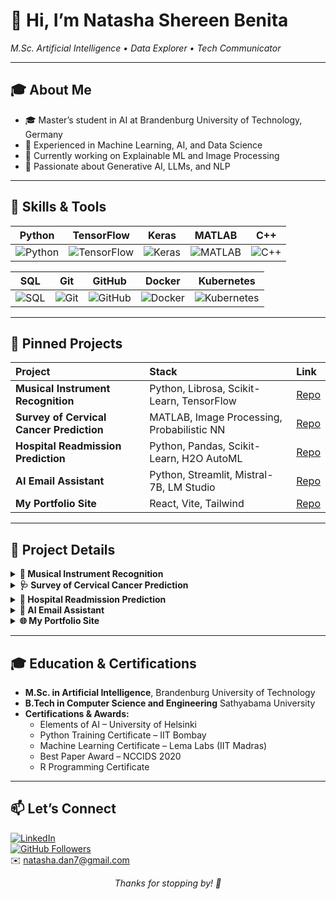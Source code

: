 # 👋 Hi, I’m Natasha Shereen Benita  
_M.Sc. Artificial Intelligence • Data Explorer • Tech Communicator_

---

## 🎓 About Me
- 🎓 Master’s student in AI at Brandenburg University of Technology, Germany  
- 💼 Experienced in Machine Learning, AI, and Data Science  
- 🔭 Currently working on Explainable ML and Image Processing  
- 🌱 Passionate about Generative AI, LLMs, and NLP  

---

## 🔧 Skills & Tools

| Python | TensorFlow | Keras | MATLAB | C++ |
|:------:|:----------:|:-----:|:------:|:---:|
| ![Python](https://img.shields.io/badge/Python-3670A0?style=flat&logo=python&logoColor=ffdd54) | ![TensorFlow](https://img.shields.io/badge/TensorFlow-FF6F00?style=flat&logo=tensorflow&logoColor=white) | ![Keras](https://img.shields.io/badge/Keras-D00000?style=flat&logo=keras&logoColor=white) | ![MATLAB](https://img.shields.io/badge/MATLAB-0076A8?style=flat&logo=mathworks&logoColor=white) | ![C++](https://img.shields.io/badge/C++-00599C?style=flat&logo=cplusplus&logoColor=white) |

| SQL | Git | GitHub | Docker | Kubernetes |
|:---:|:---:|:------:|:------:|:----------:|
| ![SQL](https://img.shields.io/badge/SQL-003B57?style=flat&logo=postgresql&logoColor=white) | ![Git](https://img.shields.io/badge/Git-F05032?style=flat&logo=git&logoColor=white) | ![GitHub](https://img.shields.io/badge/GitHub-181717?style=flat&logo=github&logoColor=white) | ![Docker](https://img.shields.io/badge/Docker-2496ED?style=flat&logo=docker&logoColor=white) | ![Kubernetes](https://img.shields.io/badge/Kubernetes-326CE5?style=flat&logo=kubernetes&logoColor=white) |

---

## 🚀 Pinned Projects

| Project                                    | Stack                                           | Link                                                                                  |
|:-------------------------------------------|:------------------------------------------------|:--------------------------------------------------------------------------------------|
| **Musical Instrument Recognition**         | Python, Librosa, Scikit-Learn, TensorFlow       | [Repo](https://github.com/Natdan24/Musical_Instrument_recognition)                   |
| **Survey of Cervical Cancer Prediction**   | MATLAB, Image Processing, Probabilistic NN      | [Repo](https://github.com/Natdan24/Survey_cervical_Cancer_prediction)                |
| **Hospital Readmission Prediction**        | Python, Pandas, Scikit-Learn, H2O AutoML        | [Repo](https://github.com/Natdan24/Hospital_Readmission_prediction)                   |
| **AI Email Assistant**                     | Python, Streamlit, Mistral-7B, LM Studio        | [Repo](https://github.com/Natdan24/ai-email-assistant)                                |
| **My Portfolio Site**                    | React, Vite, Tailwind                           | [Repo](https://github.com/Natdan24/my-portfolio)                                      |

---

## 📂 Project Details

<details>
<summary><strong>🎵 Musical Instrument Recognition</strong></summary>

- **Stack:** Python, Librosa, Scikit-Learn, TensorFlow  
- **Summary:** Hybrid GMM–SVM & LSTM audio classification of 10 instrument classes.  
- **Key Result:** 91% accuracy with the LSTM model.  
- 🔗 [View Repo](https://github.com/Natdan24/Musical_Instrument_recognition)  

</details>

<details>
<summary><strong>🩺 Survey of Cervical Cancer Prediction</strong></summary>

- **Stack:** MATLAB, Image Processing, Probabilistic Neural Network  
- **Summary:** RGB→LAB + entropy features + PNN for cervical cell malignancy detection.  
- **Publication:** Best Paper Award at NCCCIDS 2020; Springer AISC vol 1317, pp 971–982.  
- 🔗 [View Repo](https://github.com/Natdan24/Survey_cervical_Cancer_prediction)  
- 🔗 [View Chapter (DOI)](https://doi.org/10.1007/978-981-16-1056-1_80)  

</details>

<details>
<summary><strong>🏥 Hospital Readmission Prediction</strong></summary>

- **Stack:** Python, Pandas, Scikit-Learn, H2O AutoML  
- **Summary:** EDA & predictive modeling for patient readmission risk using eICU data.  
- **Key Result:** GBM model achieved 99% accuracy & 1.0 AUC.  
- 🔗 [View Repo](https://github.com/Natdan24/Hospital_Readmission_prediction)  

</details>

<details>
<summary><strong>📝 AI Email Assistant</strong></summary>

- **Stack:** Python, Streamlit, Requests, Mistral-7B (LM Studio)  
- **Summary:** Offline Streamlit app that drafts professional emails with tone selection.  
- **Features:** Formal/Friendly/Apologetic/Confident tones, bullet-point input, error handling.  
- 🔗 [View Repo](https://github.com/Natdan24/ai-email-assistant)  

</details>

<details>
<summary><strong>🌐 My Portfolio Site</strong></summary>

- **Stack:** React, Vite, Tailwind CSS  
- **Summary:** Personal portfolio showcasing AI and EDA projects in a single-page flip-card design.  
- 🔗 [View Repo](https://github.com/Natdan24/my-portfolio)  

</details>

---

## 🎓 Education & Certifications

- **M.Sc. in Artificial Intelligence**, Brandenburg University of Technology
- **B.Tech in Computer Science and Engineering** Sathyabama University 
- **Certifications & Awards:**  
  - Elements of AI – University of Helsinki  
  - Python Training Certificate – IIT Bombay  
  - Machine Learning Certificate – Lema Labs (IIT Madras)  
  - Best Paper Award – NCCIDS 2020  
  - R Programming Certificate  

---

## 📫 Let’s Connect

[![LinkedIn](https://img.shields.io/badge/LinkedIn-0A66C2?logo=linkedin&logoColor=white)](https://www.linkedin.com/in/natasha-shereen-benita-132b70227/)  
[![GitHub Followers](https://img.shields.io/github/followers/Natdan24?label=Follow&style=social)](https://github.com/Natdan24)  
✉️ <natasha.dan7@gmail.com>

<p align="center"><em>Thanks for stopping by! 🚀</em></p>
